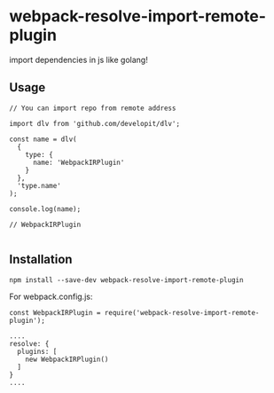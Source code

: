 # webpack-resolve-import-remote-plugin

import dependencies in js like golang!

## Usage

```
// You can import repo from remote address

import dlv from 'github.com/developit/dlv';

const name = dlv(
  {
    type: {
      name: 'WebpackIRPlugin'
    }
  },
  'type.name'
);

console.log(name);

// WebpackIRPlugin


```

## Installation

`npm install --save-dev webpack-resolve-import-remote-plugin`

For webpack.config.js:
```
const WebpackIRPlugin = require('webpack-resolve-import-remote-plugin');

....
resolve: {
  plugins: [
    new WebpackIRPlugin()
  ]
}
....

```

